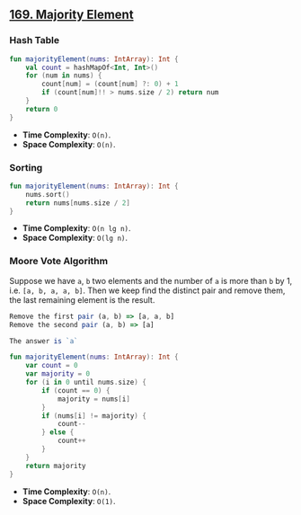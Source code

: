 ## [169. Majority Element](https://leetcode.com/problems/majority-element/)

### Hash Table
```kotlin
fun majorityElement(nums: IntArray): Int {
    val count = hashMapOf<Int, Int>()
    for (num in nums) {
        count[num] = (count[num] ?: 0) + 1
        if (count[num]!! > nums.size / 2) return num
    }
    return 0
}
```

* **Time Complexity**: `O(n)`.
* **Space Complexity**: `O(n)`.

### Sorting
```kotlin
fun majorityElement(nums: IntArray): Int {
    nums.sort()
    return nums[nums.size / 2]
}
```

* **Time Complexity**: `O(n lg n)`.
* **Space Complexity**: `O(lg n)`.

### Moore Vote Algorithm
Suppose we have `a`, `b` two elements and the number of `a` is more than `b` by 1, i.e. `[a, b, a, a, b]`. Then we keep find the distinct pair and remove them, the last remaining element is the result. 

```js
Remove the first pair (a, b) => [a, a, b]
Remove the second pair (a, b) => [a]

The answer is `a`
```

```kotlin
fun majorityElement(nums: IntArray): Int {
    var count = 0
    var majority = 0
    for (i in 0 until nums.size) {
        if (count == 0) {
            majority = nums[i]
        }
        if (nums[i] != majority) {
            count--
        } else {
            count++
        }
    }
    return majority
}
```

* **Time Complexity**: `O(n)`.
* **Space Complexity**: `O(1)`.
